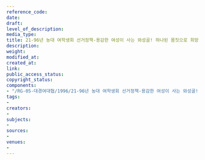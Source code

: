 ```yaml
---
reference_code: 
date: 
draft: 
level_of_description: 
media_type: 
title: 21-96년 농대 여학생회 선거정책-용감한 여성이 사는 와성골! 하나된 몸짓으로 희망을 키웁니다
description: 
weight: 
modified_at: 
created_at: 
link: 
public_access_status: 
copyright_status: 
components:
- "/RG-05-대경여대협/1996/21-96년 농대 여학생회 선거정책-용감한 여성이 사는 와성골! 하나된 몸짓으로 희망을 키웁니다.pdf"
tags:
- 
creators:
- 
subjects:
- 
sources:
- 
venues:
- 
---
```

